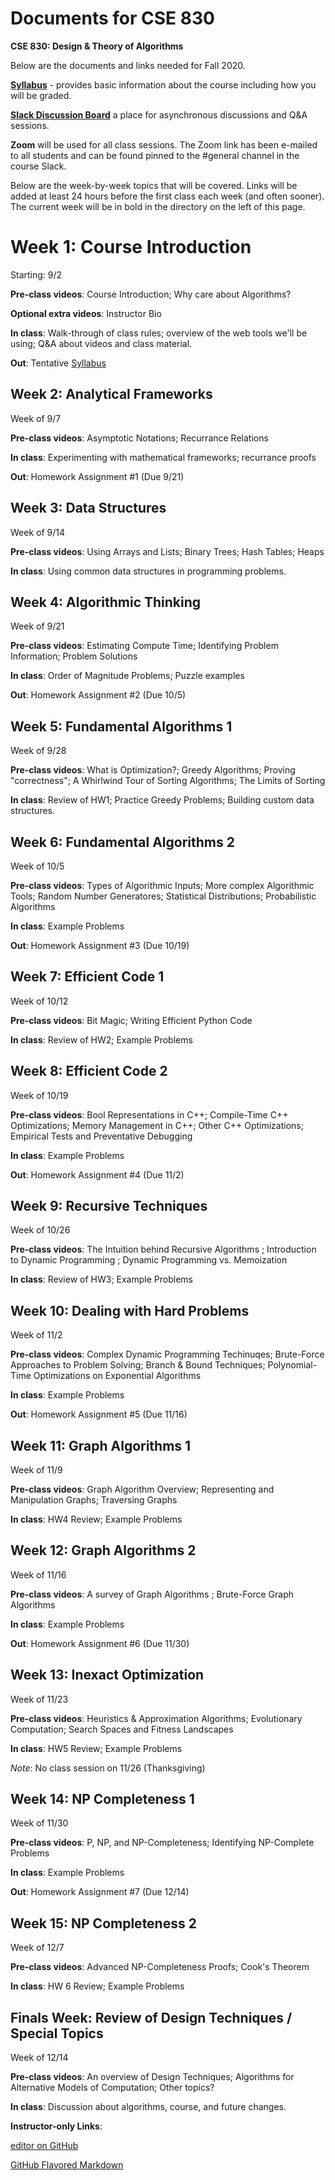 # Documents for CSE 830

**CSE 830: Design & Theory of Algorithms**

Below are the documents and links needed for Fall 2020.

**[Syllabus](https://mercere99.github.io/CSE-830/syllabus)** - provides basic information about the course including how you will be graded.

**[Slack Discussion Board](https://cse830.slack.com)** a place for asynchronous discussions and Q&A sessions.

**Zoom** will be used for all class sessions.  The Zoom link has been e-mailed to all students and can be found pinned to the #general channel in the course Slack.

Below are the week-by-week topics that will be covered.  Links will be added at least 24 hours before the first class each week (and often sooner).  The current week will be in bold in the directory on the left of this page.

# Week 1: Course Introduction

Starting: 9/2

**Pre-class videos**: Course Introduction; Why care about Algorithms?

**Optional extra videos**: Instructor Bio

**In class**: Walk-through of class rules; overview of the web tools we'll be using; Q&A about videos and class material.

**Out**: Tentative [Syllabus](https://mercere99.github.io/CSE-830/syllabus)

## Week 2: Analytical Frameworks

Week of 9/7

**Pre-class videos**: Asymptotic Notations; Recurrance Relations

**In class**: Experimenting with mathematical frameworks; recurrance proofs

**Out**: Homework Assignment #1 (Due 9/21)

## Week 3: Data Structures

Week of 9/14

**Pre-class videos**: Using Arrays and Lists; Binary Trees; Hash Tables; Heaps

**In class**: Using common data structures in programming problems.

## Week 4: Algorithmic Thinking

Week of 9/21

**Pre-class videos**: Estimating Compute Time; Identifying Problem Information; Problem Solutions

**In class**: Order of Magnitude Problems; Puzzle examples

**Out**: Homework Assignment #2 (Due 10/5)

## Week 5: Fundamental Algorithms 1

Week of 9/28

**Pre-class videos**: What is Optimization?; Greedy Algorithms; Proving "correctness"; A Whirlwind Tour of Sorting Algorithms; The Limits of Sorting

**In class**: Review of HW1; Practice Greedy Problems; Building custom data structures.

## Week 6: Fundamental Algorithms 2

Week of 10/5

**Pre-class videos**: Types of Algorithmic Inputs; More complex Algorithmic Tools; Random Number Generatores; Statistical Distributions; Probabilistic Algorithms

**In class**: Example Problems

**Out**: Homework Assignment #3 (Due 10/19)

## Week 7: Efficient Code 1

Week of 10/12

**Pre-class videos**: Bit Magic; Writing Efficient Python Code

**In class**: Review of HW2; Example Problems

## Week 8: Efficient Code 2

Week of 10/19

**Pre-class videos**: Bool Representations in C++; Compile-Time C++ Optimizations; Memory Management in C++; Other C++ Optimizations; Empirical Tests and Preventative Debugging

**In class**: Example Problems

**Out**: Homework Assignment #4 (Due 11/2)

## Week 9: Recursive Techniques

Week of 10/26

**Pre-class videos**: The Intuition behind Recursive Algorithms ; Introduction to Dynamic Programming ; Dynamic Programming vs. Memoization

**In class**: Review of HW3; Example Problems

## Week 10:	Dealing with Hard Problems

Week of 11/2

**Pre-class videos**: Complex Dynamic Programming Techinuqes; Brute-Force Approaches to Problem Solving; Branch & Bound Techniques; Polynomial-Time Optimizations on Exponential Algorithms

**In class**: Example Problems

**Out**: Homework Assignment #5 (Due 11/16)

## Week 11:	Graph Algorithms 1

Week of 11/9

**Pre-class videos**: Graph Algorithm Overview; Representing and Manipulation Graphs; Traversing Graphs

**In class**: HW4 Review; Example Problems

## Week 12: Graph Algorithms 2

Week of 11/16

**Pre-class videos**: A survey of Graph Algorithms ; Brute-Force Graph Algorithms

**In class**: Example Problems

**Out**: Homework Assignment #6 (Due 11/30)

## Week 13: Inexact Optimization

Week of 11/23

**Pre-class videos**: Heuristics & Approximation Algorithms; Evolutionary Computation; Search Spaces and Fitness Landscapes

**In class**: HW5 Review; Example Problems

_Note_: No class session on 11/26 (Thanksgiving)

## Week 14: NP Completeness 1

Week of 11/30

**Pre-class videos**: P, NP, and NP-Completeness; Identifying NP-Complete Problems

**In class**: Example Problems

**Out**: Homework Assignment #7 (Due 12/14)

## Week 15: NP Completeness 2

Week of 12/7

**Pre-class videos**: Advanced NP-Completeness Proofs; Cook's Theorem

**In class**: HW 6 Review; Example Problems

## Finals Week:	Review of Design Techniques / Special Topics

Week of 12/14

**Pre-class videos**: An overview of Design Techniques; Algorithms for Alternative Models of Computation; Other topics?

**In class**: Discussion about algorithms, course, and future changes.


**Instructor-only Links**:

[editor on GitHub](https://github.com/mercere99/CSE-830/edit/master/docs/index.md)

[GitHub Flavored Markdown](https://guides.github.com/features/mastering-markdown/)

